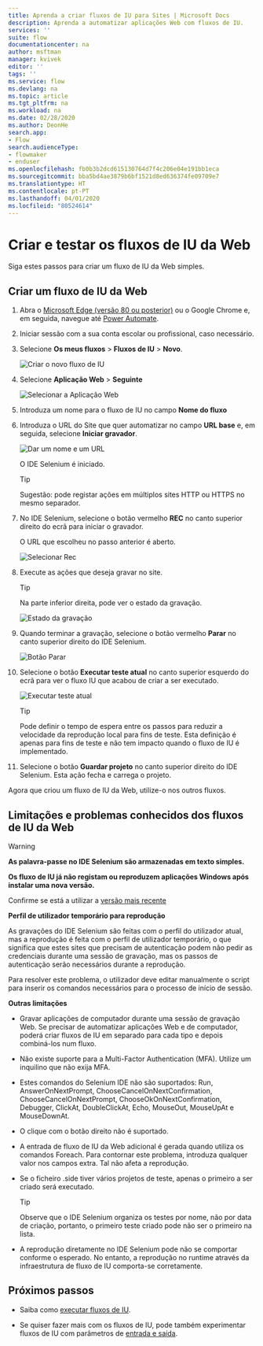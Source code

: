 ```yaml
---
title: Aprenda a criar fluxos de IU para Sites | Microsoft Docs
description: Aprenda a automatizar aplicações Web com fluxos de IU.
services: ''
suite: flow
documentationcenter: na
author: msftman
manager: kvivek
editor: ''
tags: ''
ms.service: flow
ms.devlang: na
ms.topic: article
ms.tgt_pltfrm: na
ms.workload: na
ms.date: 02/28/2020
ms.author: DeonHe
search.app:
- Flow
search.audienceType:
- flowmaker
- enduser
ms.openlocfilehash: fb0b3b2dcd615130764d7f4c206e04e191bb1eca
ms.sourcegitcommit: bba5bd4ae3879b6bf1521d8ed636374fe09709e7
ms.translationtype: HT
ms.contentlocale: pt-PT
ms.lasthandoff: 04/01/2020
ms.locfileid: "80524614"
---
```

# <a name="create-and-test-your-web-ui-flows"></a>Criar e testar os fluxos de IU da Web

Siga estes passos para criar um fluxo de IU da Web simples.

## <a name="create-a-web-ui-flow"></a>Criar um fluxo de IU da Web

1. Abra o [Microsoft Edge (versão 80 ou posterior)](https://www.microsoft.com/edge) ou o Google Chrome e, em seguida, navegue até [Power Automate](https://flow.microsoft.com/).

1. Iniciar sessão com a sua conta escolar ou profissional, caso necessário.

1. Selecione **Os meus fluxos** > **Fluxos de IU** > **Novo**.

   ![Criar o novo fluxo de IU](../media/create-windows-ui-flow/create-new.png "Criar novo fluxo de IU")

1. Selecione **Aplicação Web** > **Seguinte**
    
   ![Selecionar a Aplicação Web](../media/create-web-ui-flow/select-web-app.png "Selecionar aplicação Web")

1. Introduza um nome para o fluxo de IU no campo **Nome do fluxo**

1. Introduza o URL do Site que quer automatizar no campo **URL base** e, em seguida, selecione **Iniciar gravador**.

   ![Dar um nome e um URL](../media/create-web-ui-flow/give-a-name.png "Dar um nome e um URL") 

   O IDE Selenium é iniciado.

   >[!TIP] 
   >Sugestão: pode registar ações em múltiplos sites HTTP ou HTTPS no mesmo separador.  

1. No IDE Selenium, selecione o botão vermelho **REC** no canto superior direito do ecrã para iniciar o gravador.

   O URL que escolheu no passo anterior é aberto.

   ![Selecionar Rec](../media/create-web-ui-flow/select-rec.png "Selecionar Rec")

1.  Execute as ações que deseja gravar no site. 
    
    >[!TIP]
    >Na parte inferior direita, pode ver o estado da gravação.

    ![Estado da gravação](../media/create-web-ui-flow/recording-status.png "Estado da gravação")

1.  Quando terminar a gravação, selecione o botão vermelho **Parar** no canto superior direito do IDE Selenium.

    ![Botão Parar](../media/create-web-ui-flow/stop-button.png "Botão Parar" )

1. Selecione o botão **Executar teste atual** no canto superior esquerdo do ecrã para ver o fluxo IU que acabou de criar a ser executado.

    ![Executar teste atual](../media/create-web-ui-flow/run-test.png "Executar teste atual")

   >[!TIP]
   >Pode definir o tempo de espera entre os passos para reduzir a velocidade da reprodução local para fins de teste. Esta definição é apenas para fins de teste e não tem impacto quando o fluxo de IU é implementado.  
  
1. Selecione o botão **Guardar projeto** no canto superior direito do IDE Selenium. Esta ação fecha e carrega o projeto.

Agora que criou um fluxo de IU da Web, utilize-o nos outros fluxos.

## <a name="limitations-and-known-issues-for-web-ui-flows"></a>Limitações e problemas conhecidos dos fluxos de IU da Web

>[!WARNING]
>**As palavra-passe no IDE Selenium são armazenadas em texto simples.**  


**Os fluxo de IU já não registam ou reproduzem aplicações Windows após instalar uma nova versão.**

Confirme se está a utilizar a [versão mais recente](https://go.microsoft.com/fwlink/?linkid=2102613&clcid=0x409)

**Perfil de utilizador temporário para reprodução**

As gravações do IDE Selenium são feitas com o perfil do utilizador atual, mas a reprodução é feita com o perfil de utilizador temporário, o que significa que estes sites que precisam de autenticação podem não pedir as credenciais durante uma sessão de gravação, mas os passos de autenticação serão necessários durante a reprodução. 

Para resolver este problema, o utilizador deve editar manualmente o script para inserir os comandos necessários para o processo de início de sessão.

**Outras limitações**

-   Gravar aplicações de computador durante uma sessão de gravação Web. Se precisar de automatizar aplicações Web e de computador, poderá criar fluxos de IU em separado para cada tipo e depois combiná-los num fluxo.

-   Não existe suporte para a Multi-Factor Authentication (MFA). Utilize um inquilino que não exija MFA.

-   Estes comandos do Selenium IDE não são suportados: Run, AnswerOnNextPrompt, ChooseCancelOnNextConfirmation, ChooseCancelOnNextPrompt, ChooseOkOnNextConfirmation, Debugger, ClickAt, DoubleClickAt, Echo, MouseOut, MouseUpAt e MouseDownAt.

-   O clique com o botão direito não é suportado. 

-   A entrada de fluxo de IU da Web adicional é gerada quando utiliza os comandos Foreach. Para contornar este problema, introduza qualquer valor nos campos extra. Tal não afeta a reprodução.

-   Se o ficheiro .side tiver vários projetos de teste, apenas o primeiro a ser criado será executado. 

     >[!TIP]
     >Observe que o IDE Selenium organiza os testes por nome, não por data de criação, portanto, o primeiro teste criado pode não ser o primeiro na lista.

-   A reprodução diretamente no IDE Selenium pode não se comportar conforme o esperado. No entanto, a reprodução no runtime através da infraestrutura de fluxo de IU comporta-se corretamente.

## <a name="next-steps"></a>Próximos passos

- Saiba como [executar fluxos de IU](run-ui-flow.md).

- Se quiser fazer mais com os fluxos de IU, pode também experimentar fluxos de IU com parâmetros de [entrada e saída](inputs-outputs-web.md).

 
